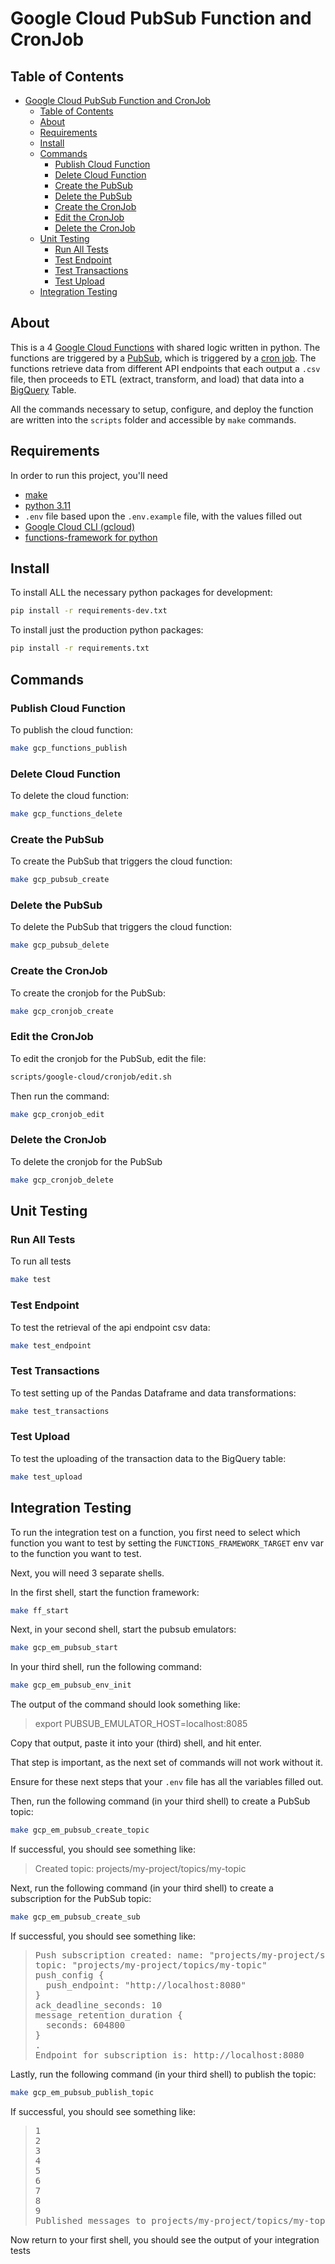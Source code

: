 # Google Cloud PubSub Function and CronJob

## Table of Contents

- [Google Cloud PubSub Function and CronJob](#google-cloud-pubsub-function-and-cronjob)
  - [Table of Contents](#table-of-contents)
  - [About](#about)
  - [Requirements](#requirements)
  - [Install](#install)
  - [Commands](#commands)
    - [Publish Cloud Function](#publish-cloud-function)
    - [Delete Cloud Function](#delete-cloud-function)
    - [Create the PubSub](#create-the-pubsub)
    - [Delete the PubSub](#delete-the-pubsub)
    - [Create the CronJob](#create-the-cronjob)
    - [Edit the CronJob](#edit-the-cronjob)
    - [Delete the CronJob](#delete-the-cronjob)
  - [Unit Testing](#unit-testing)
    - [Run All Tests](#run-all-tests)
    - [Test Endpoint](#test-endpoint)
    - [Test Transactions](#test-transactions)
    - [Test Upload](#test-upload)
  - [Integration Testing](#integration-testing)

## About

This is a 4 [Google Cloud Functions](https://cloud.google.com/functions) with shared logic written in python. The functions are triggered by a [PubSub](https://cloud.google.com/pubsub), which is triggered by a [cron job](https://en.wikipedia.org/wiki/Cron). The functions retrieve data from different API endpoints that each output a `.csv` file, then proceeds to ETL (extract, transform, and load) that data into a [BigQuery](https://cloud.google.com/bigquery) Table.

All the commands necessary to setup, configure, and deploy the function are written into the `scripts` folder and accessible by `make` commands.

## Requirements

In order to run this project, you'll need

- [make](https://www.gnu.org/software/make/)
- [python 3.11](https://www.python.org/downloads/)
- `.env` file based upon the `.env.example` file, with the values filled out
- [Google Cloud CLI (gcloud)](https://cloud.google.com/cli)
- [functions-framework for python](https://github.com/GoogleCloudPlatform/functions-framework-python)

## Install

To install ALL the necessary python packages for development:

```bash
pip install -r requirements-dev.txt
```

To install just the production python packages:

```bash
pip install -r requirements.txt
```

## Commands

### Publish Cloud Function

To publish the cloud function:

```bash
make gcp_functions_publish
```

### Delete Cloud Function

To delete the cloud function:

```bash
make gcp_functions_delete
```

### Create the PubSub

To create the PubSub that triggers the cloud function:

```bash
make gcp_pubsub_create
```

### Delete the PubSub

To delete the PubSub that triggers the cloud function:

```bash
make gcp_pubsub_delete
```

### Create the CronJob

To create the cronjob for the PubSub:

```bash
make gcp_cronjob_create
```

### Edit the CronJob

To edit the cronjob for the PubSub, edit the file:

```bash
scripts/google-cloud/cronjob/edit.sh
```

Then run the command:

```bash
make gcp_cronjob_edit
```

### Delete the CronJob

To delete the cronjob for the PubSub

```bash
make gcp_cronjob_delete
```

## Unit Testing

### Run All Tests

To run all tests

```bash
make test
```

### Test Endpoint

To test the retrieval of the api endpoint csv data:

```bash
make test_endpoint
```

### Test Transactions

To test setting up of the Pandas Dataframe and data transformations:

```bash
make test_transactions
```

### Test Upload

To test the uploading of the transaction data to the BigQuery table:

```bash
make test_upload
```

## Integration Testing

To run the integration test on a function, you first need to select which function you want to test by setting the `FUNCTIONS_FRAMEWORK_TARGET` env var to the function you want to test.

Next, you will need 3 separate shells.

In the first shell, start the function framework:

```bash
make ff_start
```

Next, in your second shell, start the pubsub emulators:

```bash
make gcp_em_pubsub_start
```

In your third shell, run the following command:

```bash
make gcp_em_pubsub_env_init
```

The output of the command should look something like:

> export PUBSUB_EMULATOR_HOST=localhost:8085

Copy that output, paste it into your (third) shell, and hit enter.

That step is important, as the next set of commands will not work without it.

Ensure for these next steps that your `.env` file has all the variables filled out.

Then, run the following command (in your third shell) to create a PubSub topic:

```bash
make gcp_em_pubsub_create_topic
```

If successful, you should see something like:

> Created topic: projects/my-project/topics/my-topic

Next, run the following command (in your third shell) to create a subscription for the PubSub topic:

```bash
make gcp_em_pubsub_create_sub
```

If successful, you should see something like:

<blockquote>
<pre>
Push subscription created: name: "projects/my-project/subscriptions/my-subscription" \\n
topic: "projects/my-project/topics/my-topic"
push_config {
  push_endpoint: "http://localhost:8080"
}
ack_deadline_seconds: 10
message_retention_duration {
  seconds: 604800
}
.
Endpoint for subscription is: http://localhost:8080
</pre>
</blockquote>

Lastly, run the following command (in your third shell) to publish the topic:

```bash
make gcp_em_pubsub_publish_topic
```

If successful, you should see something like:

<blockquote>
<pre>
1
2
3
4
5
6
7
8
9
Published messages to projects/my-project/topics/my-topic.
</pre>
</blockquote>

Now return to your first shell, you should see the output of your integration tests
